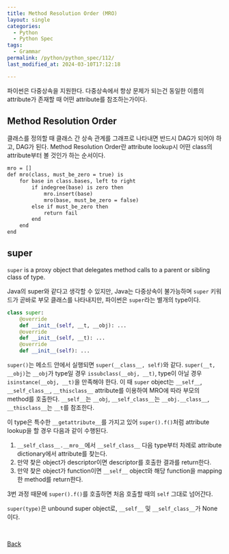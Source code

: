 ```yaml
---
title: Method Resolution Order (MRO)
layout: single
categories:
  - Python
  - Python Spec
tags:
  - Grammar
permalink: /python/python_spec/112/
last_modified_at: 2024-03-10T17:12:18

---
```


파이썬은 다중상속을 지원한다. 다중상속에서 항상 문제가 되는건 동일한 이름의 attribute가 존재할 때 어떤 attribute를 참조하는가이다.

## Method Resolution Order

클래스를 정의할 때 클래스 간 상속 관계를 그래프로 나타내면 반드시 DAG가 되어야 하고, DAG가 된다.
Method Resolution Order란 attribute lookup시 어떤 class의 attribute부터 볼 것인가 하는 순서이다.

```txt
mro = []
def mro(class, must_be_zero = true) is
    for base in class.bases, left to right
        if indegree(base) is zero then
            mro.insert(base)
            mro(base, must_be_zero = false)
        else if must_be_zero then
            return fail
        end
    end
end 
```

## super

`super` is a proxy object that delegates method calls to a parent or sibling class of type.

Java의 super와 같다고 생각할 수 있지만, Java는 다중상속이 불가능하며 `super` 키워드가 곧바로 부모 클래스를 나타내지만, 파이썬은 `super`라는 별개의 type이다.

```py
class super:
    @override
    def __init__(self, __t, __obj): ...
    @override
    def __init__(self, __t): ...
    @override
    def __init__(self): ...
```

`super()`는 메소드 안에서 실행되면 `super(__class__, self)`와 같다.
`super(__t, __obj)`는 `__obj`가 type일 경우 `issubclass(__obj, __t)`,
type이 아닐 경우 `isinstance(__obj, __t)`을 만족해야 한다.
이 때 `super` object는 `__self__`, `__self_class__`, `__thisclass__` attribute를 이용하여 MRO에 따라 부모의 method를 호출한다. `__self__`는 `__obj`, `__self_class__`는 `__obj.__class__`, `__thisclass__`는 `__t`를 참조한다.

이 type은 특수한 `__getattribute__`를 가지고 있어 `super().f()`처럼 attribute lookup을 할 경우 다음과 같이 수행된다.

1. `__self_class__.__mro__`에서 `__self_class__` 다음 type부터 차례로 attribute dictionary에서 attribute를 찾는다.
2. 만약 찾은 object가 descriptor이면 descriptor를 호출한 결과를 return한다.
3. 만약 찾은 object가 function이면 `__self__` object와 해당 function을 mapping한 method를 return한다.

3번 과정 때문에 `super().f()`를 호출하면 처음 호출할 때의 `self` 그대로 넘어간다.

`super(type)`은 unbound super object로, `__self__` 및 `__self_class__`가 None이다.

<br>

[Back](/python/python_spec/)